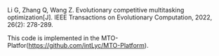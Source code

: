 Li G, Zhang Q, Wang Z. Evolutionary competitive multitasking optimization[J]. IEEE Transactions on Evolutionary Computation, 2022, 26(2): 278-289.


This code is implemented in the MTO-Platfor(https://github.com/intLyc/MTO-Platform). 